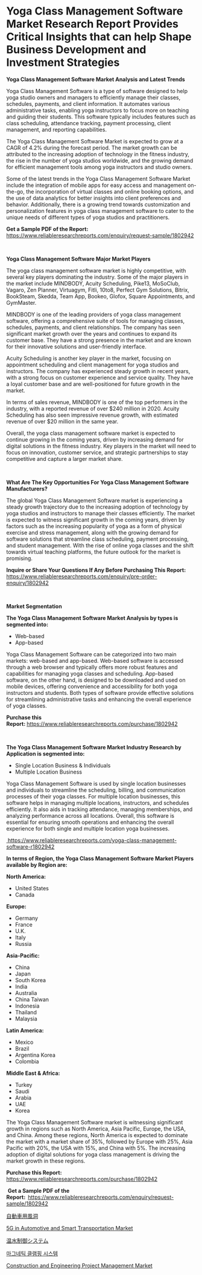 <p><h1>Yoga Class Management Software Market Research Report Provides Critical Insights that can help Shape Business Development and Investment Strategies</h1></p><p><strong>Yoga Class Management Software Market Analysis and Latest Trends</strong></p>
<p><p>Yoga Class Management Software is a type of software designed to help yoga studio owners and managers to efficiently manage their classes, schedules, payments, and client information. It automates various administrative tasks, enabling yoga instructors to focus more on teaching and guiding their students. This software typically includes features such as class scheduling, attendance tracking, payment processing, client management, and reporting capabilities.</p><p>The Yoga Class Management Software Market is expected to grow at a CAGR of 4.2% during the forecast period. The market growth can be attributed to the increasing adoption of technology in the fitness industry, the rise in the number of yoga studios worldwide, and the growing demand for efficient management tools among yoga instructors and studio owners.</p><p>Some of the latest trends in the Yoga Class Management Software Market include the integration of mobile apps for easy access and management on-the-go, the incorporation of virtual classes and online booking options, and the use of data analytics for better insights into client preferences and behavior. Additionally, there is a growing trend towards customization and personalization features in yoga class management software to cater to the unique needs of different types of yoga studios and practitioners.</p></p>
<p><strong>Get a Sample PDF of the Report:&nbsp;</strong> <a href="https://www.reliableresearchreports.com/enquiry/request-sample/1802942">https://www.reliableresearchreports.com/enquiry/request-sample/1802942</a></p>
<p>&nbsp;</p>
<p><strong>Yoga Class Management Software Major Market Players</strong></p>
<p><p>The yoga class management software market is highly competitive, with several key players dominating the industry. Some of the major players in the market include MINDBODY, Acuity Scheduling, Pike13, MoSoClub, Vagaro, Zen Planner, Virtuagym, Fitli, 10to8, Perfect Gym Solutions, Bitrix, BookSteam, Skedda, Team App, Bookeo, Glofox, Square Appointments, and GymMaster.</p><p>MINDBODY is one of the leading providers of yoga class management software, offering a comprehensive suite of tools for managing classes, schedules, payments, and client relationships. The company has seen significant market growth over the years and continues to expand its customer base. They have a strong presence in the market and are known for their innovative solutions and user-friendly interface.</p><p>Acuity Scheduling is another key player in the market, focusing on appointment scheduling and client management for yoga studios and instructors. The company has experienced steady growth in recent years, with a strong focus on customer experience and service quality. They have a loyal customer base and are well-positioned for future growth in the market.</p><p>In terms of sales revenue, MINDBODY is one of the top performers in the industry, with a reported revenue of over $240 million in 2020. Acuity Scheduling has also seen impressive revenue growth, with estimated revenue of over $20 million in the same year.</p><p>Overall, the yoga class management software market is expected to continue growing in the coming years, driven by increasing demand for digital solutions in the fitness industry. Key players in the market will need to focus on innovation, customer service, and strategic partnerships to stay competitive and capture a larger market share.</p></p>
<p>&nbsp;</p>
<p><strong>What Are The Key Opportunities For Yoga Class Management Software Manufacturers?</strong></p>
<p><p>The global Yoga Class Management Software market is experiencing a steady growth trajectory due to the increasing adoption of technology by yoga studios and instructors to manage their classes efficiently. The market is expected to witness significant growth in the coming years, driven by factors such as the increasing popularity of yoga as a form of physical exercise and stress management, along with the growing demand for software solutions that streamline class scheduling, payment processing, and student management. With the rise of online yoga classes and the shift towards virtual teaching platforms, the future outlook for the market is promising.</p></p>
<p><strong>Inquire or Share Your Questions If Any Before Purchasing This Report:</strong> <a href="https://www.reliableresearchreports.com/enquiry/pre-order-enquiry/1802942">https://www.reliableresearchreports.com/enquiry/pre-order-enquiry/1802942</a></p>
<p>&nbsp;</p>
<p><strong>Market Segmentation</strong></p>
<p><strong>The Yoga Class Management Software Market Analysis by types is segmented into:</strong></p>
<p><ul><li>Web-based</li><li>App-based</li></ul></p>
<p><p>Yoga Class Management Software can be categorized into two main markets: web-based and app-based. Web-based software is accessed through a web browser and typically offers more robust features and capabilities for managing yoga classes and scheduling. App-based software, on the other hand, is designed to be downloaded and used on mobile devices, offering convenience and accessibility for both yoga instructors and students. Both types of software provide effective solutions for streamlining administrative tasks and enhancing the overall experience of yoga classes.</p></p>
<p><strong>Purchase this Report:&nbsp;</strong><a href="https://www.reliableresearchreports.com/purchase/1802942">https://www.reliableresearchreports.com/purchase/1802942</a></p>
<p>&nbsp;</p>
<p><strong>The Yoga Class Management Software Market Industry Research by Application is segmented into:</strong></p>
<p><ul><li>Single Location Business & Individuals</li><li>Multiple Location Business</li></ul></p>
<p><p>Yoga Class Management Software is used by single location businesses and individuals to streamline the scheduling, billing, and communication processes of their yoga classes. For multiple location businesses, this software helps in managing multiple locations, instructors, and schedules efficiently. It also aids in tracking attendance, managing memberships, and analyzing performance across all locations. Overall, this software is essential for ensuring smooth operations and enhancing the overall experience for both single and multiple location yoga businesses.</p></p>
<p><a href="https://www.reliableresearchreports.com/yoga-class-management-software-r1802942">&nbsp;https://www.reliableresearchreports.com/yoga-class-management-software-r1802942</a></p>
<p><strong>In terms of Region, the Yoga Class Management Software Market Players available by Region are:</strong></p>
<p>
    <p> <strong> North America: </strong>
        <ul>
            <li>United States</li>
            <li>Canada</li>
        </ul>
        </p> 
    <p> <strong> Europe: </strong>
        <ul>
            <li>Germany</li>
            <li>France</li>
            <li>U.K.</li>
            <li>Italy</li>
            <li>Russia</li>
        </ul>
        </p> 
    <p> <strong> Asia-Pacific: </strong>
        <ul>
            <li>China</li>
            <li>Japan</li>
            <li>South Korea</li>
            <li>India</li>
            <li>Australia</li>
            <li>China Taiwan</li>
            <li>Indonesia</li>
            <li>Thailand</li>
            <li>Malaysia</li>
        </ul>
        </p> 
    <p> <strong> Latin America: </strong>
        <ul>
            <li>Mexico</li>
            <li>Brazil</li>
            <li>Argentina Korea</li>
            <li>Colombia</li>
        </ul>
        </p> 
    <p> <strong> Middle East & Africa: </strong>
        <ul>
            <li>Turkey</li>
            <li>Saudi</li>
            <li>Arabia</li>
            <li>UAE</li>
            <li>Korea</li>
        </ul>
    </p>
    </p>
<p><p>The Yoga Class Management Software market is witnessing significant growth in regions such as North America, Asia Pacific, Europe, the USA, and China. Among these regions, North America is expected to dominate the market with a market share of 35%, followed by Europe with 25%, Asia Pacific with 20%, the USA with 15%, and China with 5%. The increasing adoption of digital solutions for yoga class management is driving the market growth in these regions.</p></p>
<p><strong>Purchase this Report: </strong><a href="https://www.reliableresearchreports.com/purchase/1802942">https://www.reliableresearchreports.com/purchase/1802942</a></p>
<p>&nbsp;<strong>Get a Sample PDF of the Report:&nbsp;&nbsp;</strong><a href="https://www.reliableresearchreports.com/enquiry/request-sample/1802942">https://www.reliableresearchreports.com/enquiry/request-sample/1802942</a></p>
<p><strong></strong></p>
<p><p><a href="https://github.com/klon646/Market-Research-Report-List-3/blob/main/372198469122.md">自動車用風洞</a></p><p><a href="https://www.linkedin.com/pulse/global-5g-automotive-smart-transportation-market-share-growth-cd7ac?trackingId=kreUITWlSj2NH9uhT3OCYw%3D%3D">5G in Automotive and Smart Transportation Market</a></p><p><a href="https://github.com/Alenaieme/Market-Research-Report-List-2/blob/main/520005169123.md">温水制御システム</a></p><p><a href="https://github.com/vanessagrant665567/Market-Research-Report-List-2/blob/main/584228486416.md">마그네틱 클램핑 시스템</a></p><p><a href="https://www.linkedin.com/pulse/construction-engineering-project-management-market-trends-focusing-ymlkc?trackingId=qUZcVqwUT9KruOO40h%2BrIQ%3D%3D">Construction and Engineering Project Management Market</a></p></p>